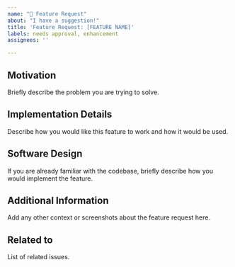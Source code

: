 ```yaml
---
name: "🚀 Feature Request"
about: "I have a suggestion!"
title: 'Feature Request: [FEATURE NAME]'
labels: needs approval, enhancement
assignees: ''

---
```


## Motivation

Briefly describe the problem you are trying to solve.

## Implementation Details

Describe how you would like this feature to work and how it would be used.

## Software Design

If you are already familiar with the codebase, briefly describe how you would implement the feature.

## Additional Information

Add any other context or screenshots about the feature request here.

## Related to

List of related issues.
